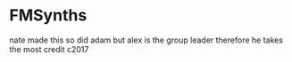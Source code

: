 # FMSynths
nate made this
so did adam
but alex is the group leader
therefore he takes the most credit
c2017

